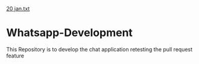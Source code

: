 [20 jan.txt](https://github.com/ishwarya2021/Whatsapp-Development/files/6653929/20.jan.txt)
# Whatsapp-Development
This Repository is to develop the chat application retesting the pull request feature

